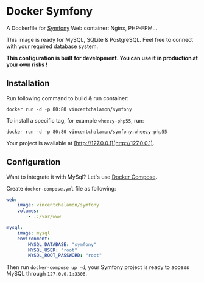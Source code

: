 # Docker Symfony

A Dockerfile for [Symfony](http://symfony.com/) Web container: Nginx, PHP-FPM…

This image is ready for MySQL, SQLite & PostgreSQL. Feel free to connect with your required database system.

**This configuration is built for development. You can use it in production at your own risks !**

## Installation

Run following command to build & run container:

```
docker run -d -p 80:80 vincentchalamon/symfony
```

To install a specific tag, for example `wheezy-php55`, run:

```
docker run -d -p 80:80 vincentchalamon/symfony:wheezy-php55
```

Your project is available at [http://127.0.0.1](http://127.0.0.1).

## Configuration

Want to integrate it with MySql? Let's use [Docker Compose](https://docs.docker.com/compose/).

Create `docker-compose.yml` file as following:

```yml
web:
    image: vincentchalamon/symfony
    volumes:
        - .:/var/www

mysql:
    image: mysql
    environment:
        MYSQL_DATABASE: "symfony"
        MYSQL_USER: "root"
        MYSQL_ROOT_PASSWORD: "root"
```

Then run `docker-compose up -d`, your Symfony project is ready to access MySQL through `127.0.0.1:3306`.
